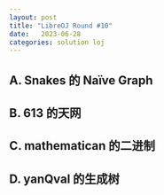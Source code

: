 ```yaml
---
layout: post
title: "LibreOJ Round #10"
date:   2023-06-28
categories: solution loj
---
```


## A. Snakes 的 Naïve Graph

## B. 613 的天网

## C. mathematican 的二进制

## D. yanQval 的生成树